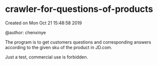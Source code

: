 # crawler-for-questions-of-products

Created on Mon Oct 21 15:48:58 2019

@author: chenxinye

The program is to get customers questions and corresponding answers according to the given sku of the product in JD.com.

Just a test, commercial use is forbidden.
